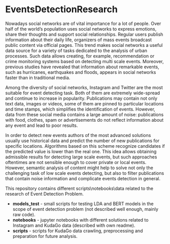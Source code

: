 # EventsDetectionResearch

Nowadays social networks are of vital importance for a lot of people. Over half of the world’s population uses social networks to express emotions, share their thoughts and support social relationships. Regular users publish information about their daily life, organizers of mass events broadcast public content via official pages. This trend makes social networks a useful data source for a variety of tasks dedicated to the analysis of urban processes. Such data allows creating, for example, recommendation or crime monitoring systems based on detecting multi scale events. Moreover, previous studies have revealed that information about remarkable events, such as hurricanes, earthquakes and floods, appears in social networks faster than in traditional media.

Among the diversity of social networks, Instagram and Twitter are the most suitable for event detecting task. Both of them are extremely wide-spread and continue to increase in popularity. Publications may contain not only text data, images or videos, some of them are pinned to particular locations and time stamps, which simplifies the identification of events. However, data from these social media contains a large amount of noise: publications with food, clothes, spam or advertisements do not reflect information about any event and lead to poor results.

In order to detect new events authors of the most advanced solutions usually use historical data and predict the number of new publications for specific locations. Algorithms based on this scheme recognize candidates if the predicted value is lower than the real one. This idea allows obtaining admissible results for detecting large scale events, but such approaches oftentimes are not sensible enough to cover private or local events. However, semantic analysis of content might help to solve not only the challenging task of low scale events detecting, but also to filter publications that contain noise information and complicate events detection in general.

This repository contains different scripts\notebooks\data related to the research of Event Detection Problem. 

+ **models_test** - small scripts for testing LDA and BERT models in the scope of event detection problem (not described well enough, mainly raw code).
+ **notebooks** - jupyter notebooks with different solutions related to Instagram and KudaGo data (described with own readme).
+ **scripts** - scripts for KudaGo data crawling, preprocessing and preparation for future analysis.
